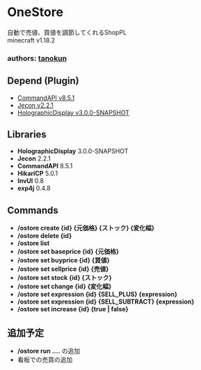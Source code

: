 # OneStore

自動で売値、買値を調節してくれるShopPL<br>
minecraft v1.18.2<br>

### authors: [tanokun](https://github.com/tanoKun)

## Depend (Plugin)
- [CommandAPI v8.5.1](https://github.com/JorelAli/CommandAPI)
- [Jecon v2.2.1](https://github.com/HimaJyun/Jecon)
- [HolographicDisplay v3.0.0-SNAPSHOT](https://dev.bukkit.org/projects/holographic-displays/files/3686457)

## Libraries
 - **HolographicDisplay** 3.0.0-SNAPSHOT
 - **Jecon** 2.2.1
 - **CommandAPI** 8.5.1
 - **HikariCP** 5.0.1
 - **InvUI** 0.8
 - **exp4j** 0.4.8

## Commands
- **/ostore create {id} {元価格} {ストック} {変化幅}** 
- **/ostore delete {id}**
- **/ostore list**
- **/ostore set baseprice {id} {元価格}**
- **/ostore set buyprice {id} {買値}**
- **/ostore set sellprice {id} {売値}**
- **/ostore set stock {id} {ストック}**
- **/ostore set change {id} {変化幅}**
- **/ostore set expression {id} {SELL_PLUS} {expression}**
- **/ostore set expression {id} {SELL_SUBTRACT} {expression}**
- **/ostore set increase {id} {true | false}**

## 追加予定

- **/ostore run ....** の追加
- 看板での売買の追加